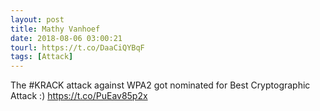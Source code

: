 ```yaml
---
layout: post
title: Mathy Vanhoef
date: 2018-08-06 03:00:21
tourl: https://t.co/DaaCiQYBqF
tags: [Attack]
---
```

The #KRACK attack against WPA2 got nominated for Best Cryptographic Attack :) https://t.co/PuEav85p2x